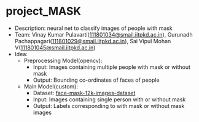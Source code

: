 # project_MASK
- Description: neural net to classify images of people with mask
- Team: Vinay Kumar Pulavarti(111801034@smail.iitpkd.ac.in),
        Gurunadh Pachappagari(111801029@smail.iitpkd.ac.in),
        Sai Vipul Mohan V(111801045@smail.iitpkd.ac.in)
- Idea:
    - Preprocessing Model(opencv):
        - Input: Images containing multiple people with mask or without mask
        - Output: Bounding co-ordinates of faces of people
    - Main Model(custom):
        - Dataset: [face-mask-12k-images-dataset](https://www.kaggle.com/ashishjangra27/face-mask-12k-images-dataset) 
        - Input: Images containing single person with or without mask 
        - Output: Labels corresponding to with mask or without mask images